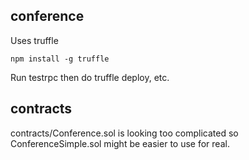 ## conference

Uses truffle

```
npm install -g truffle
```

Run testrpc then do truffle deploy, etc.

## contracts

contracts/Conference.sol is looking too complicated so ConferenceSimple.sol might be easier to use for real.

